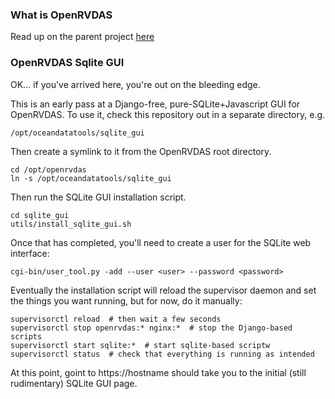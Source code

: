 ### What is OpenRVDAS
Read up on the parent project [here](https://github.com/OceanDataTools/openrvdas)

### OpenRVDAS Sqlite GUI
OK... if you've arrived here, you're out on the bleeding edge.

This is an early pass at a Django-free, pure-SQLite+Javascript GUI for OpenRVDAS. To use it,
check this repository out in a separate directory, e.g.

    /opt/oceandatatools/sqlite_gui

Then create a symlink to it from the OpenRVDAS root directory.

    cd /opt/openrvdas
    ln -s /opt/oceandatatools/sqlite_gui

Then run the SQLite GUI installation script.

    cd sqlite_gui
    utils/install_sqlite_gui.sh

Once that has completed, you'll need to create a user for the SQLite web interface:

    cgi-bin/user_tool.py -add --user <user> --password <password>

Eventually the installation script will reload the supervisor daemon and set the things 
you want running, but for now, do it manually:

    supervisorctl reload  # then wait a few seconds
    supervisorctl stop openrvdas:* nginx:*  # stop the Django-based scripts
    supervisorctl start sqlite:*  # start sqlite-based scriptw
    supervisorctl status  # check that everything is running as intended

At this point, goint to https://hostname should take you to the initial (still
rudimentary) SQLite GUI page.
